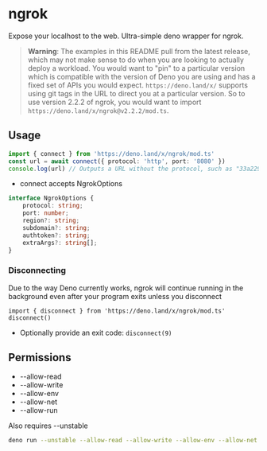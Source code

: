 # ngrok
Expose your localhost to the web. Ultra-simple deno wrapper for ngrok.

> **Warning**: The examples in this README pull from the latest release, which may not make
> sense to do when you are looking to actually deploy a workload. You would want
> to "pin" to a particular version which is compatible with the version of Deno
> you are using and has a fixed set of APIs you would expect.
> `https://deno.land/x/` supports using git tags in the URL to direct you at a
> particular version. So to use version 2.2.2 of ngrok, you would want to import
> `https://deno.land/x/ngrok@v2.2.2/mod.ts`.


## Usage
```ts
import { connect } from 'https://deno.land/x/ngrok/mod.ts'
const url = await connect({ protocol: 'http', port: '8080' })
console.log(url) // Outputs a URL without the protocol, such as "33a229cb0344.ngrok.io"
```

- connect accepts NgrokOptions

```ts
interface NgrokOptions {
    protocol: string;
    port: number;
    region?: string;
    subdomain?: string;
    authtoken?: string;
    extraArgs?: string[];
}
```

### Disconnecting

Due to the way Deno currently works, ngrok will continue running in the background even after your program exits unless you disconnect

```
import { disconnect } from 'https://deno.land/x/ngrok/mod.ts'
disconnect()
```

- Optionally provide an exit code: `disconnect(9)`

## Permissions

- --allow-read
- --allow-write
- --allow-env
- --allow-net
- --allow-run

Also requires --unstable 

```bash
deno run --unstable --allow-read --allow-write --allow-env --allow-net --allow-run test.ts
```